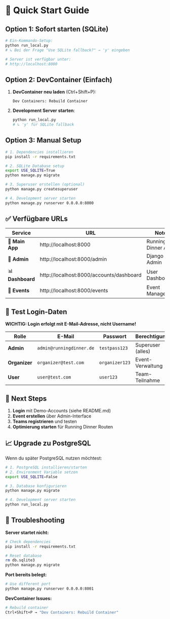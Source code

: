 # 🚀 Quick Start Guide

## Option 1: Sofort starten (SQLite)

```bash
# Ein-Kommando-Setup:
python run_local.py
# ↳ Bei der Frage "Use SQLite fallback?" → 'y' eingeben

# Server ist verfügbar unter:
# http://localhost:8000
```

## Option 2: DevContainer (Einfach)

1. **DevContainer neu laden** (Ctrl+Shift+P):
   ```
   Dev Containers: Rebuild Container
   ```

2. **Development Server starten**:
   ```bash
   python run_local.py
   # ↳ 'y' für SQLite fallback
   ```

## Option 3: Manual Setup

```bash
# 1. Dependencies installieren
pip install -r requirements.txt

# 2. SQLite Database setup
export USE_SQLITE=True
python manage.py migrate

# 3. Superuser erstellen (optional)
python manage.py createsuperuser

# 4. Development server starten
python manage.py runserver 0.0.0.0:8000
```

## ✅ Verfügbare URLs

| Service | URL | Notes |
|---------|-----|-------|
| 🎯 **Main App** | http://localhost:8000 | Running Dinner App |
| 👑 **Admin** | http://localhost:8000/admin | Django Admin |
| 📊 **Dashboard** | http://localhost:8000/accounts/dashboard | User Dashboard |
| 📅 **Events** | http://localhost:8000/events | Event Management |

## 🔑 Test Login-Daten

**WICHTIG: Login erfolgt mit E-Mail-Adresse, nicht Username!**

| Rolle | E-Mail | Passwort | Berechtigung |
|-------|--------|----------|--------------|
| **Admin** | `admin@runningdinner.de` | `testpass123` | Superuser (alles) |
| **Organizer** | `organizer@test.com` | `organizer123` | Event-Verwaltung |
| **User** | `user@test.com` | `user123` | Team-Teilnahme |

## 🎉 Next Steps

1. **Login** mit Demo-Accounts (siehe README.md)
2. **Event erstellen** über Admin-Interface  
3. **Teams registrieren** und testen
4. **Optimierung starten** für Running Dinner Routen

## 📈 Upgrade zu PostgreSQL

Wenn du später PostgreSQL nutzen möchtest:

```bash
# 1. PostgreSQL installieren/starten
# 2. Environment Variable setzen
export USE_SQLITE=False

# 3. Database konfigurieren
python manage.py migrate

# 4. Development server starten
python run_local.py
```

## 🐛 Troubleshooting

**Server startet nicht:**
```bash
# Check dependencies
pip install -r requirements.txt

# Reset database
rm db.sqlite3
python manage.py migrate
```

**Port bereits belegt:**
```bash
# Use different port
python manage.py runserver 0.0.0.0:8001
```

**DevContainer Issues:**
```bash
# Rebuild container
Ctrl+Shift+P → "Dev Containers: Rebuild Container"
```
